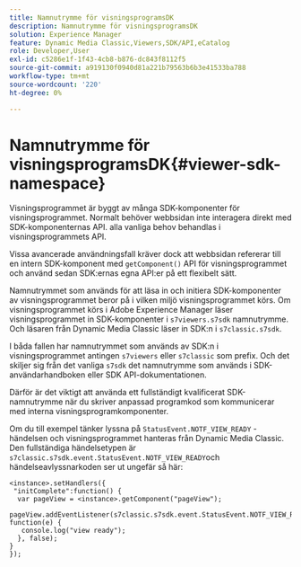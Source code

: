 ```yaml
---
title: Namnutrymme för visningsprogramsDK
description: Namnutrymme för visningsprogramsDK
solution: Experience Manager
feature: Dynamic Media Classic,Viewers,SDK/API,eCatalog
role: Developer,User
exl-id: c5286e1f-1f43-4cb8-b876-dc843f8112f5
source-git-commit: a919130f0940d81a221b79563b6b3e41533ba788
workflow-type: tm+mt
source-wordcount: '220'
ht-degree: 0%

---
```


# Namnutrymme för visningsprogramsDK{#viewer-sdk-namespace}

Visningsprogrammet är byggt av många SDK-komponenter för visningsprogrammet. Normalt behöver webbsidan inte interagera direkt med SDK-komponenternas API. alla vanliga behov behandlas i visningsprogrammets API.

Vissa avancerade användningsfall kräver dock att webbsidan refererar till en intern SDK-komponent med `getComponent()` API för visningsprogrammet och använd sedan SDK:ernas egna API:er på ett flexibelt sätt.

Namnutrymmet som används för att läsa in och initiera SDK-komponenter av visningsprogrammet beror på i vilken miljö visningsprogrammet körs. Om visningsprogrammet körs i Adobe Experience Manager läser visningsprogrammet in SDK-komponenter i `s7viewers.s7sdk` namnutrymme. Och läsaren från Dynamic Media Classic läser in SDK:n i `s7classic.s7sdk`.

I båda fallen har namnutrymmet som används av SDK:n i visningsprogrammet antingen `s7viewers` eller `s7classic` som prefix. Och det skiljer sig från det vanliga `s7sdk` det namnutrymme som används i SDK-användarhandboken eller SDK API-dokumentationen.

Därför är det viktigt att använda ett fullständigt kvalificerat SDK-namnutrymme när du skriver anpassad programkod som kommunicerar med interna visningsprogramkomponenter.

Om du till exempel tänker lyssna på `StatusEvent.NOTF_VIEW_READY` -händelsen och visningsprogrammet hanteras från Dynamic Media Classic. Den fullständiga händelsetypen är `s7classic.s7sdk.event.StatusEvent.NOTF_VIEW_READY`och händelseavlyssnarkoden ser ut ungefär så här:

```
<instance>.setHandlers({ 
 "initComplete":function() { 
  var pageView = <instance>.getComponent("pageView"); 
   pageView.addEventListener(s7classic.s7sdk.event.StatusEvent.NOTF_VIEW_READY, function(e) { 
   console.log("view ready"); 
  }, false); 
} 
});
```
